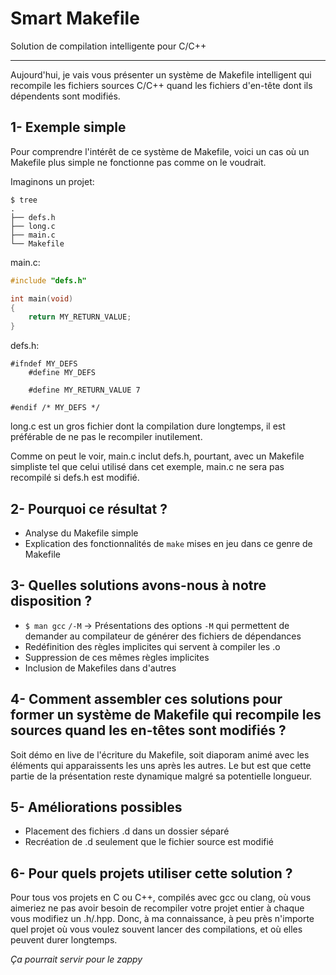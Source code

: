 # Smart Makefile

Solution de compilation intelligente pour C/C++

---

Aujourd'hui, je vais vous présenter un système de Makefile intelligent qui recompile les fichiers sources C/C++ quand les fichiers d'en-tête dont ils dépendents sont modifiés.

## 1- Exemple simple

Pour comprendre l'intérêt de ce système de Makefile, voici un cas où un Makefile plus simple ne fonctionne pas comme on le voudrait.

Imaginons un projet:
```log
$ tree
.
├── defs.h
├── long.c
├── main.c
└── Makefile
```

main.c:
```c
#include "defs.h"

int main(void)
{
    return MY_RETURN_VALUE;
}
```

defs.h:
```
#ifndef MY_DEFS
    #define MY_DEFS

    #define MY_RETURN_VALUE 7

#endif /* MY_DEFS */
```

long.c est un gros fichier dont la compilation dure longtemps, il est préférable de ne pas le recompiler inutilement.

Comme on peut le voir, main.c inclut defs.h, pourtant, avec un Makefile simpliste tel que celui utilisé dans cet exemple, main.c ne sera pas recompilé si defs.h est modifié.

## 2- Pourquoi ce résultat ?

- Analyse du Makefile simple
- Explication des fonctionnalités de `make` mises en jeu dans ce genre de Makefile

## 3- Quelles solutions avons-nous à notre disposition ?

- `$ man gcc` `/-M` -> Présentations des options `-M` qui permettent de demander au compilateur de générer des fichiers de dépendances
- Redéfinition des règles implicites qui servent à compiler les .o
- Suppression de ces mêmes règles implicites
- Inclusion de Makefiles dans d'autres

## 4- Comment assembler ces solutions pour former un système de Makefile qui recompile les sources quand les en-têtes sont modifiés ?

Soit démo en live de l'écriture du Makefile, soit diaporam animé avec les éléments qui apparaissents les uns après les autres.
Le but est que cette partie de la présentation reste dynamique malgré sa potentielle longueur.

## 5- Améliorations possibles

- Placement des fichiers .d dans un dossier séparé
- Recréation de .d seulement que le fichier source est modifié

## 6- Pour quels projets utiliser cette solution ?

Pour tous vos projets en C ou C++, compilés avec gcc ou clang, où vous aimeriez ne pas avoir besoin de recompiler votre projet entier à chaque vous modifiez un .h/.hpp.
Donc, à ma connaissance, à peu près n'importe quel projet où vous voulez souvent lancer des compilations, et où elles peuvent durer longtemps.

*Ça pourrait servir pour le zappy*

